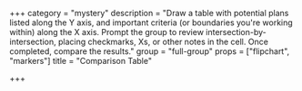 +++
category = "mystery"
description = "Draw a table with potential plans listed along the Y axis, and important criteria (or boundaries you're working within) along the X axis. Prompt the group to review intersection-by-intersection, placing checkmarks, Xs, or other notes in the cell. Once completed, compare the results."
group = "full-group"
props = ["flipchart", "markers"]
title = "Comparison Table"

+++
